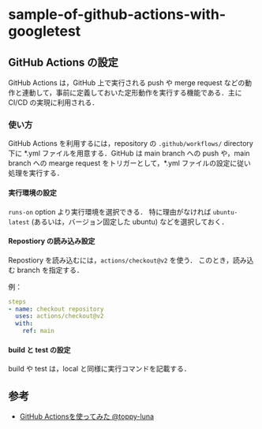 # sample-of-github-actions-with-googletest

## GitHub Actions の設定

GitHub Actions は，GitHub 上で実行される push や merge request などの動作と連動して，事前に定義しておいた定形動作を実行する機能である．主に CI/CD の実現に利用される．

### 使い方
GitHub Actions を利用するには，repository の `.github/workflows/` directory 下に \*.yml ファイルを用意する．GitHub は main branch への push や，main branch への mearge request をトリガーとして，\*.yml ファイルの設定に従い処理を実行する．

#### 実行環境の設定
`runs-on` option より実行環境を選択できる．
特に理由がなければ `ubuntu-latest` (あるいは，バージョン固定した ubuntu) などを選択しておく．

#### Repostiory の読み込み設定
Repostiory を読み込むには，`actions/checkout@v2` を使う．
このとき，読み込む branch を指定する．

例：
```yml
steps
- name: checkout repository
  uses: actions/checkout@v2
  with:
    ref: main
```

#### build と test の設定
build や test は，local と同様に実行コマンドを記載する．



## 参考
- [GitHub Actionsを使ってみた @toppy-luna](https://qiita.com/toppy-luna/items/8358c19bbfb2aee4e848)